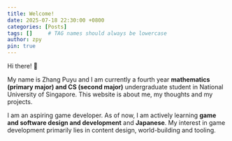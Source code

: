 ```yaml
---
title: Welcome!
date: 2025-07-18 22:30:00 +0800
categories: [Posts]
tags: []     # TAG names should always be lowercase
author: zpy
pin: true
---
```


Hi there! 👋

My name is Zhang Puyu and I am currently a fourth year **mathematics (primary major) and CS (second major)** undergraduate student in National University of Singapore. This website is about me, my thoughts and my projects.

I am an aspiring game developer. As of now, I am actively learning **game and software design and development** and **Japanese**. My interest in game development primarily lies in content design, world-building and tooling.
